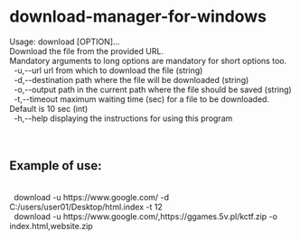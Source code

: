# download-manager-for-windows

Usage: download [OPTION]... <br /> 
Download the file from the provided URL. <br /> 
Mandatory arguments to long options are mandatory for short options too. <br /> 
&nbsp; -u,--url                    url from which to download the file (string) <br /> 
   &nbsp; -d,--destination            path where the file will be downloaded (string) <br /> 
   &nbsp; -o,--output                 path in the current path where the file should be saved (string) <br /> 
   &nbsp; -t,--timeout                maximum waiting time (sec) for a file to be downloaded. Default is 10 sec (int) <br /> 
   &nbsp; -h,--help                   displaying the instructions for using this program <br /> 
 <br />  <br /> 
<h2>Example of use: </h2><br /> 
   &nbsp; download -u https://www.google.com/ -d C:/users/user01/Desktop/html.index -t 12 <br /> 
   &nbsp; download -u https://www.google.com/,https://ggames.5v.pl/kctf.zip -o index.html,website.zip <br /> 